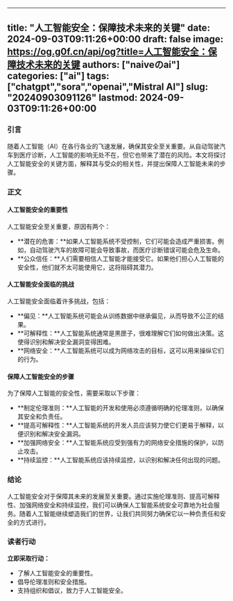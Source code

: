 
---
title: "人工智能安全：保障技术未来的关键"
date: 2024-09-03T09:11:26+00:00
draft: false
image: https://og.g0f.cn/api/og?title=人工智能安全：保障技术未来的关键
authors: ["naiveのai"]
categories: ["ai"]
tags: ["chatgpt","sora","openai","Mistral AI"]
slug: "20240903091126"
lastmod: 2024-09-03T09:11:26+00:00
---
### 引言

随着人工智能（AI）在各行各业的飞速发展，确保其安全至关重要。从自动驾驶汽车到医疗诊断，人工智能的影响无处不在，但它也带来了潜在的风险。本文将探讨人工智能安全的关键方面，解释其与受众的相关性，并提出保障人工智能未来的步骤。

### 正文

#### 人工智能安全的重要性

人工智能安全至关重要，原因有两个：

* **潜在的危害：**如果人工智能系统不受控制，它们可能会造成严重损害。例如，自动驾驶汽车的故障可能会导致事故，而医疗诊断错误可能会危及生命。
* **公众信任：**人们需要相信人工智能才能接受它。如果他们担心人工智能的安全性，他们就不太可能使用它，这将阻碍其潜力。

#### 人工智能安全面临的挑战

人工智能安全面临着许多挑战，包括：

* **偏见：**人工智能系统可能会从训练数据中继承偏见，从而导致不公正的结果。
* **可解释性：**人工智能系统通常是黑匣子，很难理解它们如何做出决策。这使得识别和解决安全漏洞变得困难。
* **网络安全：**人工智能系统可以成为网络攻击的目标，这可以用来操纵它们的行为。

#### 保障人工智能安全的步骤

为了保障人工智能的安全性，需要采取以下步骤：

* **制定伦理准则：**人工智能的开发和使用必须遵循明确的伦理准则，以确保其安全和负责任。
* **提高可解释性：**人工智能系统的开发人员应该努力使它们更易于解释，以便识别和解决安全漏洞。
* **加强网络安全：**人工智能系统应受到强有力的网络安全措施的保护，以防止攻击。
* **持续监控：**人工智能系统应该持续监控，以识别和解决任何出现的问题。

### 结论

人工智能安全对于保障其未来的发展至关重要。通过实施伦理准则、提高可解释性、加强网络安全和持续监控，我们可以确保人工智能系统安全可靠地为社会服务。随着人工智能继续塑造我们的世界，让我们共同努力确保它以一种负责任和安全的方式进行。

### 读者行动

**立即采取行动：**

* 了解人工智能安全的重要性。
* 倡导伦理准则和安全措施。
* 支持组织和倡议，致力于人工智能安全。